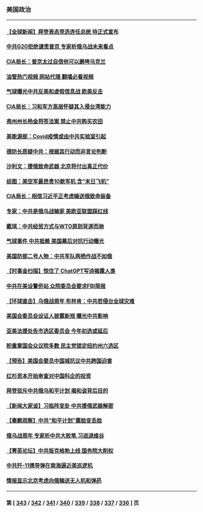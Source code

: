 ### 美国政治
---
#### [【全球新闻】拜登表态竞选连任总统 待正式宣布](../../pages/ncid1078159/n13939307.md?02272045) 
#### [中共G20拒绝谴责普京 专家析俄乌战未来看点](../../pages/ncid1078159/n13936652.md?02272045) 
#### [CIA局长：普京太过自信他可以磨垮乌克兰](../../pages/ncid1078159/n13939042.md?02272045) 
#### [油管热门视频 网站代理 翻墙必看视频](http://138.2.39.72:81/youtube.html?epic-marker?02272045)
#### [气球曝光中共反美和虚假信息战 欧美反击](../../pages/ncid1078159/n13938863.md?02272045) 
#### [CIA局长：习和军方高层怀疑其入侵台湾能力](../../pages/ncid1078159/n13938935.md?02272045) 
#### [弗州州长杨金将签法案 禁止中共购买农田](../../pages/ncid1078159/n13938901.md?02272045) 
#### [美能源部：Covid疫情或由中共实验室引起](../../pages/ncid1078159/n13938865.md?02272045) 
#### [德防长质疑中共：根据其行动而非言论判断](../../pages/ncid1078159/n13938864.md?02272045) 
#### [沙利文：援俄致命武器 北京将付出真正代价](../../pages/ncid1078159/n13937636.md?02272045) 
#### [组图：美空军最昂贵10款军机 含“末日飞机”](../../pages/ncid1078159/n13915808.md?02272045) 
#### [CIA局长：相信习近平正考虑输送俄致命装备](../../pages/ncid1078159/n13938427.md?02272045) 
#### [专家：中共是俄乌战输家 美欧亚联盟踩红线](../../pages/ncid1078159/n13937688.md?02272045) 
#### [戴琪：中共经贸方式与WTO原则背道而驰](../../pages/ncid1078159/n13938289.md?02272045) 
#### [气球事件 中共抵赖 美国幕后对抗行动曝光](../../pages/ncid1078159/n13938261.md?02272045) 
#### [美国防部二号人物：中共军队两栖作战不如俄](../../pages/ncid1078159/n13938262.md?02272045) 
#### [【时事金扫描】惊住了 ChatGPT写诗揭露人类](../../pages/ncid1078159/n13938142.md?02272045) 
#### [中共在美设警侨站 众院委员会要求FBI简报](../../pages/ncid1078159/n13938015.md?02272045) 
#### [【环球直击】乌俄战周年 布林肯：中共若侵台全球灾难](../../pages/ncid1078159/n13937530.md?02272045) 
#### [美国会委员会设证人披露新规 曝光中共影响](../../pages/ncid1078159/n13937815.md?02272045) 
#### [亚美法援处告市选区委员会 今年初选或延后](../../pages/ncid1078159/n13937849.md?02272045) 
#### [盼重掌国会众议院多数 民主党锁定纽约州六选区](../../pages/ncid1078159/n13937856.md?02272045) 
#### [【预告】美国会要员中国城抗议中共跨国迫害](../../pages/ncid1078159/n13937774.md?02272045) 
#### [红杉资本开始审查对中国科企的投资](../../pages/ncid1078159/n13937777.md?02272045) 
#### [拜登驳斥中共俄乌和平计划 揭和谈背后目的](../../pages/ncid1078159/n13937683.md?02272045) 
#### [【新闻大家谈】习临阵变卦 中共援俄武器解密](../../pages/ncid1078159/n13937713.md?02272045) 
#### [【秦鹏观察】中共“和平计划”露脸变丢脸](../../pages/ncid1078159/n13937705.md?02272045) 
#### [俄乌战周年 专家析中共大败笔 习进退维谷](../../pages/ncid1078159/n13936661.md?02272045) 
#### [【菁英论坛】中共版克格勃上线 国务院大削权](../../pages/ncid1078159/n13937600.md?02272045) 
#### [中共歼-11携导弹在南海逼近美巡逻机](../../pages/ncid1078159/n13937641.md?02272045) 
#### [情报显示北京考虑向俄输送无人机和弹药](../../pages/ncid1078159/n13937615.md?02272045) 

---
#### 第 [ [343](./343.md?02272045) / [342](./342.md?02272045) / [341](./341.md?02272045) / [340](./340.md?02272045) / [339](./339.md?02272045) / [338](./338.md?02272045) / [337](./337.md?02272045) / [336](./336.md?02272045) ] 页
